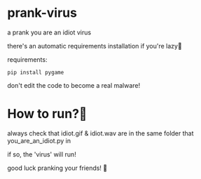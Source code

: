 # prank-virus
a prank you are an idiot virus



there's an automatic requirements installation if you're lazy🦥


requirements:
```
pip install pygame
```







don't edit the code to become a real malware!



# How to run?🤔


always check that idiot.gif & idiot.wav are in the same folder that you_are_an_idiot.py in

if so, the 'virus' will run!



good luck pranking your friends! 🤭
